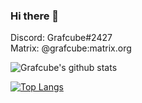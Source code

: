 ### Hi there 👋

Discord: Grafcube#2427  
Matrix: @grafcube:matrix.org

![Grafcube's github stats](https://github-readme-stats.vercel.app/api?username=Grafcube&show_icons=true&theme=onedark&count_private=true)

[![Top Langs](https://github-readme-stats.vercel.app/api/top-langs/?username=Grafcube&layout=compact&theme=onedark&count_private=true)](https://github.com/anuraghazra/github-readme-stats)
